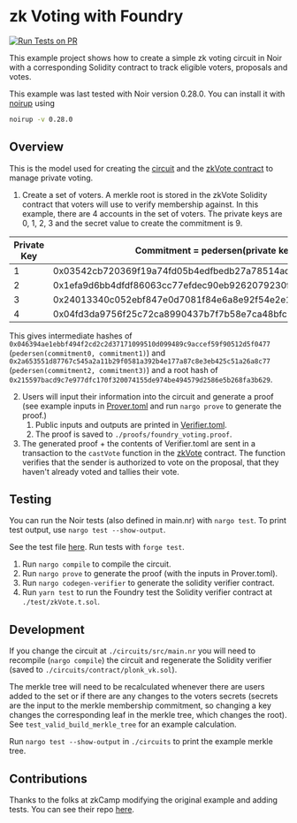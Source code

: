 # zk Voting with Foundry

[![Run Tests on PR](https://github.com/noir-lang/noir-starter/actions/workflows/foundry-voting.yml/badge.svg)](https://github.com/noir-lang/noir-starter/actions/workflows/foundry-voting.yml)

This example project shows how to create a simple zk voting circuit in Noir with a corresponding Solidity contract to track eligible voters, proposals and votes.

This example was last tested with Noir version 0.28.0. You can install it with [noirup](https://noir-lang.org/docs/getting_started/installation/#installing-noirup) using

```bash
noirup -v 0.28.0
```

## Overview

This is the model used for creating the [circuit](circuits/src/main.nr) and the [zkVote contract](src/zkVote.sol) to manage private voting.

1. Create a set of voters. A merkle root is stored in the zkVote Solidity contract that voters will use to verify membership against. In this example, there are 4 accounts in the set of voters. The private keys are 0, 1, 2, 3 and the secret value to create the commitment is 9.

| Private Key | Commitment = pedersen(private key, secret)                         |
| ----------- | ------------------------------------------------------------------ |
| 1           | 0x03542cb720369f19a74fd05b4edfbedb27a78514ad3283f1b3270a1656cced8e |
| 2           | 0x1efa9d6bb4dfdf86063cc77efdec90eb9262079230f1898049efad264835b6c8 |
| 3           | 0x24013340c052ebf847e0d7081f84e6a8e92f54e2e1726a1e559ac46a8f242007 |
| 4           | 0x04fd3da9756f25c72ca8990437b7f7b58e7ca48bfc21e65e7978320db8b1e5c5 |

This gives intermediate hashes of `0x046394ae1ebbf494f2cd2c2d37171099510d099489c9accef59f90512d5f0477` (`pedersen(commitment0, commitment1)`) and `0x2a653551d87767c545a2a11b29f0581a392b4e177a87c8e3eb425c51a26a8c77` (`pedersen(commitment2, commitment3)`) and a root hash of `0x215597bacd9c7e977dfc170f320074155de974be494579d2586e5b268fa3b629`.

2. Users will input their information into the circuit and generate a proof (see example inputs in [Prover.toml](./circuits/Prover.toml) and run `nargo prove` to generate the proof.)
   1. Public inputs and outputs are printed in [Verifier.toml](./circuits/Verifier.toml).
   2. The proof is saved to `./proofs/foundry_voting.proof`.
3. The generated proof + the contents of Verifier.toml are sent in a transaction to the `castVote` function in the [zkVote](./src/zkVote.sol) contract. The function verifies that the sender is authorized to vote on the proposal, that they haven't already voted and tallies their vote.

## Testing

You can run the Noir tests (also defined in main.nr) with `nargo test`. To print test output, use `nargo test --show-output`.

See the test file [here](./test/zkVote.t.sol). Run tests with `forge test`.

1. Run `nargo compile` to compile the circuit.
2. Run `nargo prove` to generate the proof (with the inputs in Prover.toml).
3. Run `nargo codegen-verifier` to generate the solidity verifier contract.
4. Run `yarn test` to run the Foundry test the Solidity verifier contract at `./test/zkVote.t.sol`.

## Development

If you change the circuit at `./circuits/src/main.nr` you will need to recompile (`nargo compile`) the circuit and regenerate the Solidity verifier (saved to `./circuits/contract/plonk_vk.sol`).

The merkle tree will need to be recalculated whenever there are users added to the set or if there are any changes to the voters secrets (secrets are the input to the merkle membership commitment, so changing a key changes the corresponding leaf in the merkle tree, which changes the root). See `test_valid_build_merkle_tree` for an example calculation.

Run `nargo test --show-output` in `./circuits` to print the example merkle tree.

## Contributions

Thanks to the folks at zkCamp modifying the original example and adding tests. You can see their repo [here](https://github.com/ZKCamp/noir-voting/tree/6-security).
